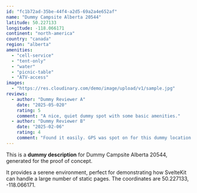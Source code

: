 ```yaml
---
id: "fc1b72ad-35be-44f4-a2d5-69a2a4e652af"
name: "Dummy Campsite Alberta 20544"
latitude: 50.227133
longitude: -118.066171
continent: "north-america"
country: "canada"
region: "alberta"
amenities:
  - "cell-service"
  - "tent-only"
  - "water"
  - "picnic-table"
  - "ATV-access"
images:
  - "https://res.cloudinary.com/demo/image/upload/v1/sample.jpg"
reviews:
  - author: "Dummy Reviewer A"
    date: "2025-05-020"
    rating: 5
    comment: "A nice, quiet dummy spot with some basic amenities."
  - author: "Dummy Reviewer B"
    date: "2025-02-06"
    rating: 4
    comment: "Found it easily. GPS was spot on for this dummy location."
---
```


This is a **dummy description** for Dummy Campsite Alberta 20544, generated for the proof of concept.

It provides a serene environment, perfect for demonstrating how SvelteKit can handle a large number of static pages. The coordinates are 50.227133, -118.066171.
